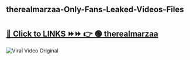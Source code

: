 
 ## therealmarzaa-Only-Fans-Leaked-Videos-Files

# <h2><a href="https://mediaupload.pro?therealmarzaa">🔗 Click to LINKS ⏩⏩ 👉 🟢 therealmarzaa </a></h2>

<a href="https://mediaupload.pro?therealmarzaa" rel="nofollow" data-target="animated-image.originalLink"><img src="https://i.ibb.co.com/xMMVF88/686577567.gif" alt="Viral Video Original" style="max-width: 100%; display: inline-block;" data-target="animated-image.originalImage"></a>